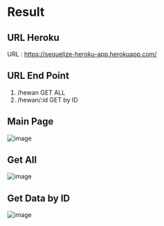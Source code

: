 # Result

## URL Heroku

URL : https://sequelize-heroku-app.herokuapp.com/

## URL End Point

1. /hewan GET ALL
2. /hewan/:id GET by ID

## Main Page

![image]()

## Get All

![image](https://user-images.githubusercontent.com/45682334/146206885-599bcd8d-ac1d-4e36-a483-9c1351136bdc.png)

## Get Data by ID

![image](https://user-images.githubusercontent.com/45682334/146206904-f5ee1dde-d603-4a15-a47c-a3ebafbb5e7a.png)
